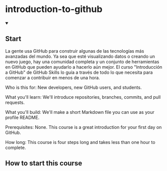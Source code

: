 # introduction-to-github
<details id=0 open>
<summary><h2>Start</h2></summary>
  
</details>

La gente usa GitHub para construir algunas de las tecnologías más avanzadas del mundo. Ya sea que esté
visualizando datos o creando un nuevo juego, hay una comunidad completa y un conjunto de herramientas en
GitHub que pueden ayudarlo a hacerlo aún mejor. El curso "Introducción a GitHub" de GitHub Skills lo guía a través
de todo lo que necesita para comenzar a contribuir en menos de una hora.

<!--step0-->


  Who is this for: New developers, new GitHub users, and students.
  
  What you'll learn: We'll introduce repositories, branches, commits, and pull requests.
  
  What you'll build: We'll make a short Markdown file you can use as your profile README.
  
  Prerequisites: None. This course is a great introduction for your first day on GitHub.
  
  How long: This course is four steps long and takes less than one hour to complete.

## How to start this course



<!--endstep0-->
